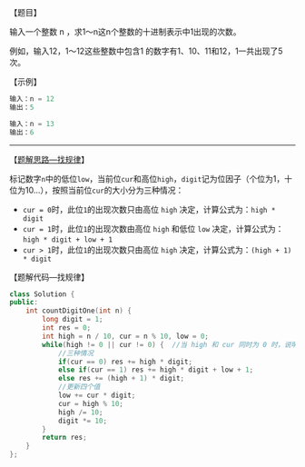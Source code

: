 【题目】

输入一个整数 n ，求1～n这n个整数的十进制表示中1出现的次数。

例如，输入12，1～12这些整数中包含1 的数字有1、10、11和12，1一共出现了5次。

【示例】

```c++
输入：n = 12
输出：5
```

```c++
输入：n = 13
输出：6
```

---

【[题解思路—找规律](https://leetcode-cn.com/problems/1nzheng-shu-zhong-1chu-xian-de-ci-shu-lcof/solution/mian-shi-ti-43-1n-zheng-shu-zhong-1-chu-xian-de-2/)】

标记数字`n`中的低位`low`，当前位`cur`和高位`high`，`digit`记为位因子（个位为1，十位为10...），按照当前位`cur`的大小分为三种情况：

* `cur = 0`时，此位`1`的出现次数只由高位 `high` 决定，计算公式为：`high * digit`
* `cur = 1`时，此位`1`的出现次数由高位 `high` 和低位 `low` 决定，计算公式为：`high * digit + low + 1`
* `cur > 1`时，此位`1`的出现次数只由高位 `high` 决定，计算公式为：`(high + 1) * digit`

【题解代码—找规律】

```c++
class Solution {
public:
    int countDigitOne(int n) {
        long digit = 1;
        int res = 0;
        int high = n / 10, cur = n % 10, low = 0;
        while(high != 0 || cur != 0) {  //当 high 和 cur 同时为 0 时，说明已经越过最高位，因此跳出
            //三种情况
            if(cur == 0) res += high * digit;
            else if(cur == 1) res += high * digit + low + 1;
            else res += (high + 1) * digit;
            //更新四个值
            low += cur * digit;
            cur = high % 10;
            high /= 10;
            digit *= 10;
        }
        return res;
    }
};
```

